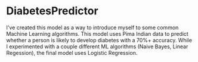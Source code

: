 # DiabetesPredictor

I've created this model as a way to introduce myself to some common Machine Learning algorithms. This model uses Pima Indian data to predict whether a person is likely to develop diabetes with a 70%+ accuracy. While I experimented with a couple different ML algorithms (Naive Bayes, Linear Regession), the final model uses Logistic Regression.
